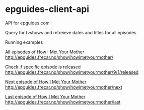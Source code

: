epguides-client-api
===================

API for epguides.com 

Query for tvshows and retreieve dates and titles for all episodes. 

Running examples

[All episodes of How I Met Your Mother](http://epguides.frecar.no/show/howimetyourmother/)
http://epguides.frecar.no/show/howimetyourmother/


[Check if specific episode is released](http://epguides.frecar.no/show/howimetyourmother/9/1/released)
http://epguides.frecar.no/show/howimetyourmother/9/1/released

[Next episode of How I Met Your Mother](http://epguides.frecar.no/show/howimetyourmother/next)
http://epguides.frecar.no/show/howimetyourmother/next

[Last episode of How I Met Your Mother](http://epguides.frecar.no/show/howimetyourmother/last)
http://epguides.frecar.no/show/howimetyourmother/last

